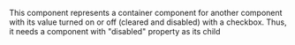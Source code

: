 This component represents a container component for another component with its value
turned on or off (cleared and disabled) with a checkbox. Thus, it needs a component with "disabled" property as its child
